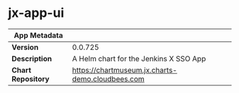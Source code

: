 # jx-app-ui

|App Metadata||
|---|---|
| **Version** | 0.0.725 |
| **Description** | A Helm chart for the Jenkins X SSO App |
| **Chart Repository** | https://chartmuseum.jx.charts-demo.cloudbees.com |
